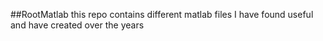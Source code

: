 ##RootMatlab
this repo contains different matlab files I have found useful and have created over the years